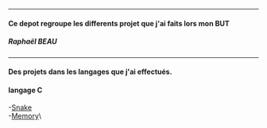 _________________________________________
#### Ce depot regroupe les differents projet que j'ai faits lors mon BUT

##### Raphaël BEAU  
_________________________________________

#### Des projets dans les langages que j'ai effectués.
#### langage C
-[Snake](https://github.com/raphaelbeau/IUT/tree/main/Projets/C/Snake)\
-[Memory](https://github.com/raphaelbeau/IUT/tree/main/Projets/C/Memory)\